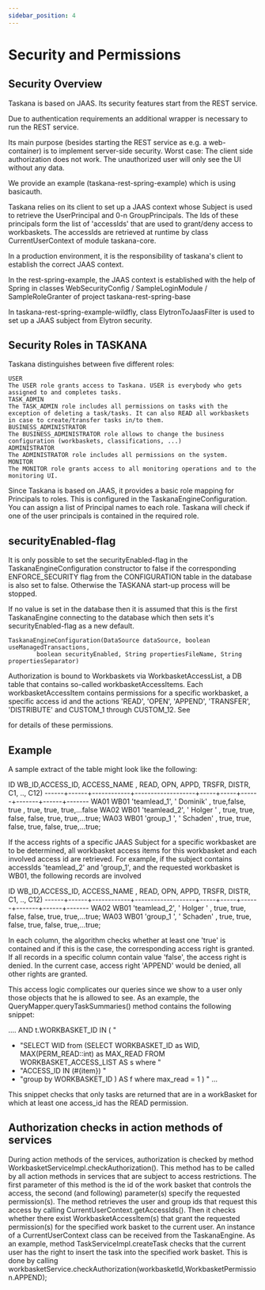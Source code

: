 ```yaml
---
sidebar_position: 4
---
```


# Security and Permissions

## Security Overview

Taskana is based on JAAS. Its security features start from the REST service.

Due to authentication requirements an additional wrapper is necessary to run the REST service. 

Its main purpose (besides starting the REST service as e.g. a web-container) is to implement server-side security. Worst case: The client side authorization does not work. The unauthorized user will only see the UI without any data.

We provide an example (taskana-rest-spring-example) which is using basicauth.

Taskana relies on its client to set up a JAAS context whose Subject is used to retrieve the UserPrincipal and 0-n GroupPrincipals. The Ids of these principals form the list of 'accessIds' that are used to grant/deny access to workbaskets. The accessIds are retrieved at runtime by class CurrentUserContext of module taskana-core.

In a production environment, it is the responsibility of taskana's client to establish the correct JAAS context.

In the rest-spring-example, the JAAS context is established with the help of Spring in classes WebSecurityConfig / SampleLoginModule / SampleRoleGranter of project taskana-rest-spring-base

In taskana-rest-spring-example-wildfly, class ElytronToJaasFilter is used to set up a JAAS subject from Elytron security.

## Security Roles in TASKANA

Taskana distinguishes between five different roles:

    USER
    The USER role grants access to Taskana. USER is everybody who gets assigned to and completes tasks. 
    TASK_ADMIN
    The TASK_ADMIN role includes all permissions on tasks with the exception of deleting a task/tasks. It can also READ all workbaskets in case to create/transfer tasks in/to them.
    BUSINESS_ADMINISTRATOR
    The BUSINESS_ADMINISTRATOR role allows to change the business configuration (workbaskets, classifications, ...)
    ADMINISTRATOR
    The ADMINISTRATOR role includes all permissions on the system.
    MONITOR
    The MONITOR role grants access to all monitoring operations and to the monitoring UI.


Since Taskana is based on JAAS, it provides a basic role mapping for Principals to roles. This is configured in the TaskanaEngineConfiguration. You can assign a list of Principal names to each role. Taskana will check if one of the user principals is contained in the required role.

## securityEnabled-flag

It is only possible to set the securityEnabled-flag in the TaskanaEngineConfiguration constructor to false if the corresponding ENFORCE_SECURITY flag from the CONFIGURATION table in the database is also set to false. Otherwise the TASKANA start-up process will be stopped.

If no value is set in the database then it is assumed that this is the first TaskanaEngine connecting to the database which then sets it's securityEnabled-flag as a new default.

```
TaskanaEngineConfiguration(DataSource dataSource, boolean useManagedTransactions,
        boolean securityEnabled, String propertiesFileName, String propertiesSeparator)
```

Authorization is bound to Workbaskets via WorkbasketAccessList, a DB table that contains so-called workbasketAccessItems. Each workbasketAccessItem contains permissions for a specific workbasket, a specific access id and the actions 'READ', 'OPEN', 'APPEND', 'TRANSFER', 'DISTRIBUTE' and CUSTOM_1 through CUSTOM_12. See 

 for details of these permissions.

## Example

A sample extract of the table might look like the following:

ID      WB_ID,ACCESS_ID,     ACCESS_NAME   , READ, OPN, APPD, TRSFR, DISTR, C1, .., C12)
------+------+------------+-------------------+-----+-----+------+-------+------+-------
WA01 WB01 'teamlead_1', ' Dominik'              , true,false,   true ,   true,     true,     true,...false
WA02 WB01 'teamlead_2', ' Holger '               , true, true,   false,   false,    true,      true,...true;
WA03 WB01 'group_1   ', ' Schaden'                , true, true,   false,   true,     false,     true,...true;


If the access rights of a specific JAAS Subject for a specific workbasket are to be determined, all workbasket access items for this workbasket and each involved access id are retrieved. For example, if the subject contains accessIds 'teamlead_2' and 'group_1', and the requested workbasket is WB01, the following records are involved

ID      WB_ID,ACCESS_ID,     ACCESS_NAME   , READ, OPN, APPD, TRSFR, DISTR, C1, .., C12)
------+------+------------+-------------------+-----+-----+------+-------+------+-------
WA02 WB01 'teamlead_2', ' Holger '               , true, true,   false,   false,    true,      true,...true;
WA03 WB01 'group_1   ', ' Schaden'                , true, true,   false,   true,     false,     true,...true;

In each column, the algorithm checks whether at least one 'true' is contained and if this is the case, the corresponding access right is granted. If all records in a specific column contain value 'false', the access right is denied. In the current case, access right 'APPEND' would be denied, all other rights are granted.

This access logic complicates our queries since we show to a user only those objects that he is allowed to see.  As an example, the QueryMapper.queryTaskSummaries() method contains the following snippet:

…. AND t.WORKBASKET_ID IN ( "
+ "SELECT WID from (SELECT WORKBASKET_ID as WID, MAX(PERM_READ::int) as MAX_READ FROM WORKBASKET_ACCESS_LIST AS s where "
+ "ACCESS_ID IN (<foreach item='item' collection='accessIdIn' separator=',' >#{item}</foreach>) "
+ "group by WORKBASKET_ID ) AS f where max_read = 1 ) " …

This snippet checks that only tasks are returned that are in a workBasket for which at least one access_id has the READ permission.

## Authorization checks in action methods of services

During action methods of the services, authorization is checked by method WorkbasketServiceImpl.checkAuthorization().
This method has to be called by all action methods in services that are subject to access restrictions. The first parameter of this method is the id of the work basket that controls the access, the second (and following) parameter(s) specify the requested permission(s). The method retrieves the user and group ids that request this access by calling CurrentUserContext.getAccessIds(). Then it checks whether there exist WorkbasketAccessItem(s) that grant the requested permission(s) for the specified work basket to the current user. An instance of a CurrentUserContext class can be received from the TaskanaEngine. 
As an example, method TaskServiceImpl.createTask checks that the current user has the right to insert the task into the specified work basket. This is done by calling  workbasketService.checkAuthorization(workbasketId,WorkbasketPermission.APPEND);